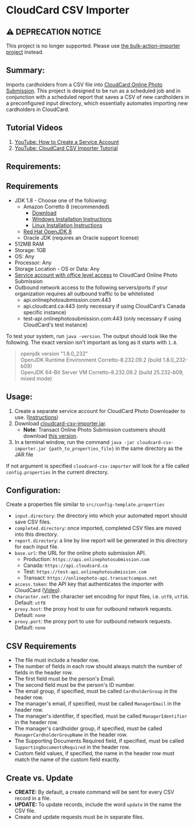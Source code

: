 # CloudCard CSV Importer

## :warning: DEPRECATION NOTICE
This project is no longer supported. Please use [the bulk-action-importer project](https://github.com/online-photo-submission/bulk-action-importer) instead.

Summary:
---
Imports cardholders from a CSV file into [CloudCard Online Photo Submission](https://onlinephotosubmission.com). This project is designed to be run as
a scheduled job and in conjunction with a scheduled report that saves a CSV of new cardholders in a preconfigured input directory, which essentially
automates importing new cardholders in CloudCard.

Tutorial Videos
---

1. [YouTube: How to Create a Service Account](https://youtu.be/_J9WKAMZOdY)
1. [YouTube: CloudCard CSV Importer Tutorial](https://youtu.be/Pu6HXLk6jZ4)

Requirements:
---

## Requirements

- JDK 1.8 - Choose one of the following:
  - Amazon Corretto 8 (recommended)
    - [Download](https://docs.aws.amazon.com/corretto/latest/corretto-8-ug/downloads-list.html)
    - [Windows Installation Instructions](https://docs.aws.amazon.com/corretto/latest/corretto-8-ug/windows-7-install.html)
    - [Linux Installation Instructions](https://docs.aws.amazon.com/corretto/latest/corretto-8-ug/generic-linux-install.html)
  - [Red Hat OpenJDK 8](https://developers.redhat.com/products/openjdk/download)
  - Oracle JDK (requires an Oracle support license)
- 512MB RAM
- Storage: 1GB 
- OS: Any
- Processor: Any
- Storage Location - OS or Data: Any
- [Service account with office level access](https://sharptop.atlassian.net/wiki/spaces/CCD/pages/1226440705/User+Roles) to CloudCard Online Photo Submission
- Outbound network access to the following servers/ports if your organization requires all outbound traffic to be whitelisted
  - api.onlinephotosubmission.com:443
  - api.cloudcard.ca:443 (only necessary if using CloudCard's Canada specific instance)
  - test-api.onlinephotosubmission.com:443 (only necessary if using CloudCard's test instance)

To test your system, run `java -version`.  The output should look like the following.  The exact version isn't important as long as it starts with `1.8`.
> openjdk version "1.8.0_232" <br/>
> OpenJDK Runtime Environment Corretto-8.232.09.2 (build 1.8.0_232-b09) <br/>
> OpenJDK 64-Bit Server VM Corretto-8.232.09.2 (build 25.232-b09, mixed mode)

Usage:
---

1. Create a separate service account for CloudCard Photo Downloader to use. ([Instructions](https://youtu.be/_J9WKAMZOdY))
1. Download [cloudcard-csv-importer.jar](https://github.com/sharptopco/cloudcard-csv-importer/raw/master/cloudcard-csv-importer.jar).
    - **Note**: Transact Online Photo Submission customers should download [this version](https://github.com/sharptopco/cloudcard-csv-importer/raw/master/22.09.26/cloudcard-csv-importer.jar).
1. In a terminal window, run the command `java -jar cloudcard-csv-importer.jar {path_to_properties_file}` in the same directory as the JAR file

If not argument is specified `cloudcard-csv-importer` will look for a file called `config.properties` in the current directory.

Configuration:
---
Create a properties file similar to `src/config-template.properties`

* `input.directory`: the directory into which your automated report should save CSV files.
* `completed.directory`: once imported, completed CSV files are moved into this directory.
* `report.directory`: a line by line report will be generated in this directory for each input file.
* `base.url`: the URL for the online photo submission API. 
  *  Production: `https://api.onlinephotosubmission.com`
  *  Canada: `https://api.cloudcard.ca`
  *  Test: `https://test-api.onlinephotosubmission.com`
  *  Transact: `https://onlinephoto-api.transactcampus.net`
* `access.token`: the API key that authenticates the importer with CloudCard ([Video](https://www.youtube.com/watch?v=_J9WKAMZOdY)).
* `character.set`: the character set encoding for input files, i.e. `utf8`, `utf16`. Default: `utf8`
* `proxy.host`: the proxy host to use for outbound network requests. Default: `none`
* `proxy.port`: the proxy port to use for outbound network requests. Default: `none`

CSV Requirements
---

- The file must include a header row.
- The number of fields in each row should always match the number of fields in the header row.
- The first field must be the person's Email.
- The second field must be the person's ID number.
- The email group, if specified, must be called `CardholderGroup` in the header row.
- The manager's email, if specified, must be called `ManagerEmail` in the header row.
- The manager's identifier, if specified, must be called `ManagerIdentifier` in the header row.
- The manager's cardholder group, if specified, must be called `ManagerCardholderGroupName` in the header row.
- The Supporting Documents Required field, if specified, must be called `SupportingDocumentsRequired` in the header row.
- Custom field values, if specified, the name in the header row must match the name of the custom field exactly.

Create vs. Update
---

- **CREATE:** By default, a create command will be sent for every CSV record in a file.
- **UPDATE:** To update records, include the word `update` in the name the CSV file.
- Create and update requests must be in separate files.
